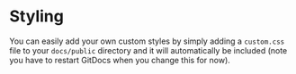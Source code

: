 # Styling

You can easily add your own custom styles by simply adding a `custom.css` file to your `docs/public` directory and it will automatically be included (note you have to restart GitDocs when you change this for now).
